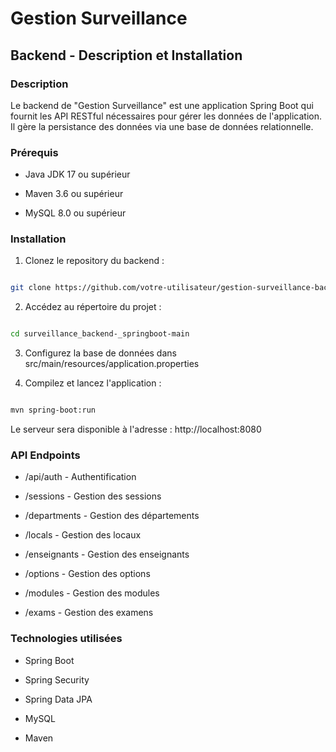 # Gestion Surveillance

## Backend - Description et Installation

### Description

Le backend de "Gestion Surveillance" est une application Spring Boot qui fournit les API RESTful nécessaires pour gérer les données de l'application. Il gère la persistance des données via une base de données relationnelle.

### Prérequis

- Java JDK 17 ou supérieur

- Maven 3.6 ou supérieur

- MySQL 8.0 ou supérieur

### Installation

1. Clonez le repository du backend :

```bash

git clone https://github.com/votre-utilisateur/gestion-surveillance-backend.git

```

2. Accédez au répertoire du projet :

```bash

cd surveillance_backend-_springboot-main

```

3. Configurez la base de données dans
src/main/resources/application.properties

5. Compilez et lancez l'application :

```bash

mvn spring-boot:run

```

Le serveur sera disponible à l'adresse : http://localhost:8080

### API Endpoints

* /api/auth - Authentification

* /sessions - Gestion des sessions

* /departments - Gestion des départements

* /locals - Gestion des locaux

* /enseignants - Gestion des enseignants 

* /options - Gestion des options

* /modules - Gestion des modules

* /exams - Gestion des examens 

### Technologies utilisées

* Spring Boot

* Spring Security

* Spring Data JPA

* MySQL

* Maven


